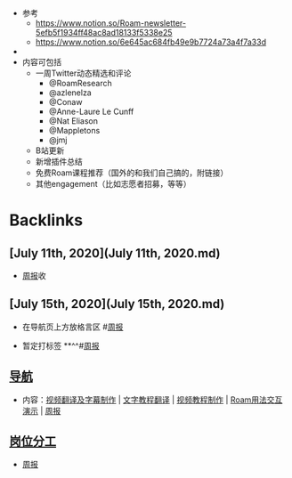 - 参考
    - https://www.notion.so/Roam-newsletter-5efb5f1934ff48ac8ad18133f5338e25
    - https://www.notion.so/6e645ac684fb49e9b7724a73a4f7a33d
- 
- 内容可包括
    - 一周Twitter动态精选和评论
        - @RoamResearch
        - @azlenelza
        - @Conaw
        - @Anne-Laure Le Cunff
        - @Nat Eliason
        - @Mappletons
        - @jmj
    - B站更新
    - 新增插件总结
    - 免费Roam课程推荐（国外的和我们自己搞的，附链接）
    - 其他engagement（比如志愿者招募，等等）

# Backlinks
## [July 11th, 2020](July 11th, 2020.md)
- [周报](周报.md)收

## [July 15th, 2020](July 15th, 2020.md)
- 在导航页上方放格言区 #[周报](周报.md)

- 暂定打标签 **^^#[周报](周报.md)

## [导航](导航.md)
- 内容：[视频翻译及字幕制作](视频翻译及字幕制作.md) | [文字教程翻译](文字教程翻译.md) | [视频教程制作](视频教程制作.md) | [Roam用法交互演示](Roam用法交互演示.md) | [周报](周报.md)

## [岗位分工](岗位分工.md)
- [周报](周报.md)

